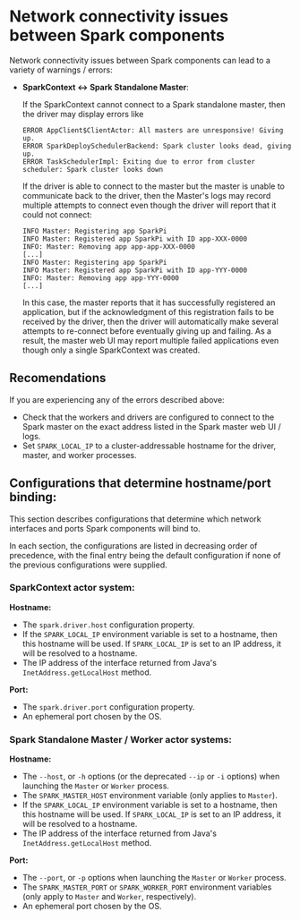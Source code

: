 # Network connectivity issues between Spark components

Network connectivity issues between Spark components can lead to a variety of warnings / errors:

- **SparkContext <-> Spark Standalone Master**:

   If the SparkContext cannot connect to a Spark standalone master, then the driver may display errors like

   ```
   ERROR AppClient$ClientActor: All masters are unresponsive! Giving up.
   ERROR SparkDeploySchedulerBackend: Spark cluster looks dead, giving up.
   ERROR TaskSchedulerImpl: Exiting due to error from cluster scheduler: Spark cluster looks down
   ```

   If the driver is able to connect to the master but the master is unable to communicate back to the driver, then the Master's logs may record multiple attempts to connect even though the driver will report that it could not connect:

   ```
   INFO Master: Registering app SparkPi
   INFO Master: Registered app SparkPi with ID app-XXX-0000
   INFO: Master: Removing app app-app-XXX-0000
   [...]
   INFO Master: Registering app SparkPi
   INFO Master: Registered app SparkPi with ID app-YYY-0000
   INFO: Master: Removing app app-YYY-0000
   [...]
   ```

   In this case, the master reports that it has successfully registered an application, but if the acknowledgment of this registration fails to be received by the driver, then the driver will automatically make several attempts to re-connect before eventually giving up and failing.  As a result, the master web UI may report multiple failed applications even though only a single SparkContext was created.

## Recomendations

If you are experiencing any of the errors described above:

- Check that the workers and drivers are configured to connect to the Spark master on the exact address listed in the Spark master web UI / logs.
- Set `SPARK_LOCAL_IP` to a cluster-addressable hostname for the driver, master, and worker processes.



## Configurations that determine hostname/port binding:

This section describes configurations that determine which network interfaces and ports Spark components will bind to.

In each section, the configurations are listed in decreasing order of precedence, with the final entry being the default configuration if none of the previous configurations were supplied.

### SparkContext actor system:

**Hostname:**
- The `spark.driver.host` configuration property.
- If the `SPARK_LOCAL_IP` environment variable is set to a hostname, then this hostname will be used.  If `SPARK_LOCAL_IP` is set to an IP address, it will be resolved to a hostname.
- The IP address of the interface returned from Java's `InetAddress.getLocalHost` method.

**Port:**
- The `spark.driver.port` configuration property.
- An ephemeral port chosen by the OS.

### Spark Standalone Master / Worker actor systems:

**Hostname:**

- The `--host`, or `-h` options (or the deprecated `--ip` or `-i` options) when launching the `Master` or `Worker` process.
- The `SPARK_MASTER_HOST` environment variable (only applies to `Master`).
- If the `SPARK_LOCAL_IP` environment variable is set to a hostname, then this hostname will be used.  If `SPARK_LOCAL_IP` is set to an IP address, it will be resolved to a hostname.
- The IP address of the interface returned from Java's `InetAddress.getLocalHost` method.

**Port:**
- The `--port`, or `-p` options when launching the `Master` or `Worker` process.
- The `SPARK_MASTER_PORT` or `SPARK_WORKER_PORT` environment variables (only apply to `Master` and `Worker`, respectively).
- An ephemeral port chosen by the OS.

